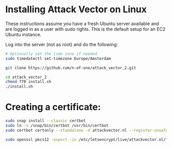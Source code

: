 # Installing Attack Vector on Linux

These instructions assume you have a fresh Ubuntu server available and are logged in as a user with sudo rights. This is the default setup for an EC2 Ubuntu instance.


Log into the server (not as root) and do the following:

```bash
# Optionally set the time zone if needed
sudo timedatectl set-timezone Europe/Amsterdam

git clone https://github.com/n-of-one/attack_vector_2.git

cd attack_vector_2
chmod 770 install.sh
./install.sh
```


# Creating a certificate:

```bash
sudo snap install --classic certbot
sudo ln -s /snap/bin/certbot /usr/bin/certbot
sudo certbot certonly --standalone -d attackvector.nl --register-unsafely-without-email

sudo openssl pkcs12 -export -in /etc/letsencrypt/live/attackvector.nl/fullchain.pem -inkey /etc/letsencrypt/live/attackvector.nl/privkey.pem -out ~ubuntu/keystore.p12  -name tomcat -CAfile /etc/letsencrypt/live/attackvector.nl/chain.pem -caname root
```
